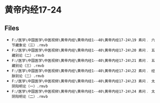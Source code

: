 # 黄帝内经17-24

## Files

- `F:/医学\中国医学\中医视频\黄帝内经\黄帝内经1--40\黄帝内经17-24\19 素问﹒ 六节藏象论（三）.rmvb`
- `F:/医学\中国医学\中医视频\黄帝内经\黄帝内经1--40\黄帝内经17-24\20 素问﹒ 五藏别论（二）.rmvb`
- `F:/医学\中国医学\中医视频\黄帝内经\黄帝内经1--40\黄帝内经17-24\21 素问﹒ 五藏别论（三）.rmvb`
- `F:/医学\中国医学\中医视频\黄帝内经\黄帝内经1--40\黄帝内经17-24\22 素问﹒ 经脉别论（二）.rmvb`
- `F:/医学\中国医学\中医视频\黄帝内经\黄帝内经1--40\黄帝内经17-24\23 素问﹒ 太阴阳明论（一）.rmvb`
- `F:/医学\中国医学\中医视频\黄帝内经\黄帝内经1--40\黄帝内经17-24\24 素问﹒ 太阴阳明论（二）.rmvb`

